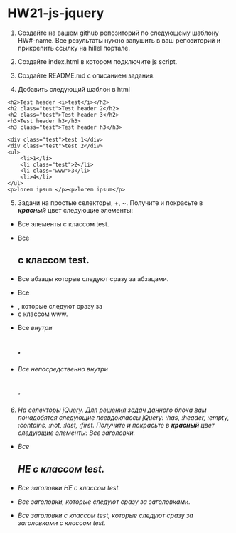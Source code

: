 # HW21-js-jquery

1. Создайте на вашем github репозиторий по следующему шаблону HW#-name. Все результаты нужно запушить в ваш репозиторий и прикрепить ссылку на hillel портале.

2. Создайте index.html в котором подключите js script.

3. Создайте README.md с описанием задания.

4. Добавить следующий шаблон в html

```
<h2>Test header <i>test</i></h2>
<h2 class="test">Test header 2</h2>
<h2 class="test">Test header 3</h2>
<h3>Test header h3</h3>
<h3 class="test">Test header h3</h3>

<div class="test">test 1</div>
<div class="test">test 2</div>
<ul>
    <li>1</li>
    <li class="test">2</li>
    <li class="www">3</li>
    <li>4</li>
</ul>
<p>lorem ipsum </p><p>lorem ipsum</p>
```

5. Задачи на простые селекторы, +, ~.
   Получите и покрасьте в **_красный_** цвет следующие элементы:

- Все элементы с классом test.

- Все <h2> с классом test.

- Все абзацы которые следуют сразу за абзацами.

- Все <li>, которые следуют сразу за <li> с классом www.

- Все <i> внутри <h2>.

- Все <i> непосредственно внутри <h2>.

6. На селекторы jQuery.
   Для решения задач данного блока вам понадобятся следующие псевдоклассы jQuery: :has, :header, :empty, :contains, :not, :last, :first.
   Получите и покрасьте в **_красный_** цвет следующие элементы:
   Все заголовки.

- Все <h2> НЕ с классом test.

- Все заголовки НЕ с классом test.

- Все заголовки, которые следуют сразу за заголовками.

- Все заголовки с классом test, которые следуют сразу за заголовками с классом test.
